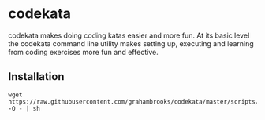 # codekata

codekata makes doing coding katas easier and more fun. At its basic
level the codekata command line utility makes setting up, executing
and learning from coding exercises more fun and effective.


## Installation



	wget https://raw.githubusercontent.com/grahambrooks/codekata/master/scripts/install -O - | sh

